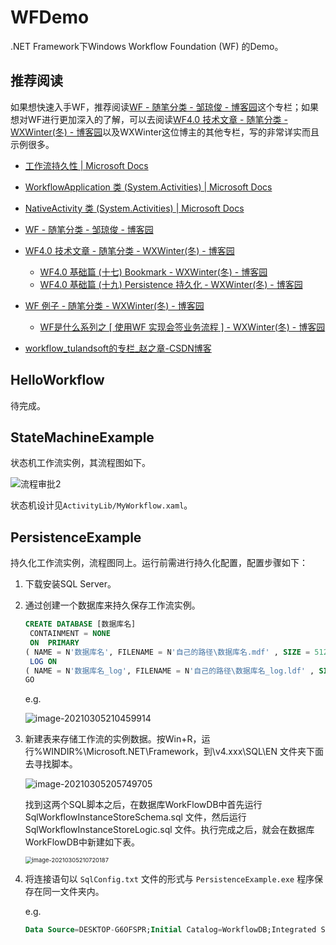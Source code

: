# WFDemo
.NET Framework下Windows Workflow Foundation (WF) 的Demo。


## 推荐阅读

如果想快速入手WF，推荐阅读[WF - 随笔分类 - 邹琼俊 - 博客园](https://www.cnblogs.com/jiekzou/category/925128.html)这个专栏；如果想对WF进行更加深入的了解，可以去阅读[WF4.0 技术文章 - 随笔分类 - WXWinter(冬) - 博客园](https://www.cnblogs.com/foundation/category/215023.html)以及WXWinter这位博主的其他专栏，写的非常详实而且示例很多。

- [工作流持久性 | Microsoft Docs](https://docs.microsoft.com/zh-cn/dotnet/framework/windows-workflow-foundation/workflow-persistence)
- [WorkflowApplication 类 (System.Activities) | Microsoft Docs](https://docs.microsoft.com/zh-cn/dotnet/api/system.activities.workflowapplication?view=netframework-4.8)
- [NativeActivity 类 (System.Activities) | Microsoft Docs](https://docs.microsoft.com/zh-cn/dotnet/api/system.activities.nativeactivity?view=netframework-4.8)
- [WF - 随笔分类 - 邹琼俊 - 博客园](https://www.cnblogs.com/jiekzou/category/925128.html)
- [WF4.0 技术文章 - 随笔分类 - WXWinter(冬) - 博客园](https://www.cnblogs.com/foundation/category/215023.html)
  - [WF4.0 基础篇 (十七) Bookmark - WXWinter(冬) - 博客园](https://www.cnblogs.com/foundation/archive/2010/01/08/1642614.html)
  - [WF4.0 基础篇 (十九) Persistence 持久化 - WXWinter(冬) - 博客园](https://www.cnblogs.com/foundation/archive/2010/01/15/1648611.html)

- [WF 例子 - 随笔分类 - WXWinter(冬) - 博客园](https://www.cnblogs.com/foundation/category/212579.html)
  - [WF是什么系列之 [ 使用WF 实现会签业务流程 ] - WXWinter(冬) - 博客园](https://www.cnblogs.com/foundation/archive/2010/03/04/1678612.html)

- [workflow_tulandsoft的专栏_赵之章-CSDN博客](https://blog.csdn.net/tulandsoft/category_7757574.html)


## HelloWorkflow

待完成。



## StateMachineExample

状态机工作流实例，其流程图如下。

![流程审批2](https://gitee.com/MouZhuangZi/pic-go/raw/master/%E6%B5%81%E7%A8%8B%E5%AE%A1%E6%89%B92.png)

状态机设计见`ActivityLib/MyWorkflow.xaml`。



## PersistenceExample

持久化工作流实例，流程图同上。运行前需进行持久化配置，配置步骤如下：

1. 下载安装SQL Server。

2. 通过创建一个数据库来持久保存工作流实例。

   ```sql
   CREATE DATABASE [数据库名]
    CONTAINMENT = NONE
    ON  PRIMARY 
   ( NAME = N'数据库名', FILENAME = N'自己的路径\数据库名.mdf' , SIZE = 5120KB , MAXSIZE = UNLIMITED, FILEGROWTH = 1024KB )
    LOG ON 
   ( NAME = N'数据库名_log', FILENAME = N'自己的路径\数据库名_log.ldf' , SIZE = 2048KB , MAXSIZE = 2048GB , FILEGROWTH = 10%)
   GO
   ```
   e.g.
   
   ![image-20210305210459914](https://gitee.com/MouZhuangZi/pic-go/raw/master/image-20210305210459914.png)
   
3. 新建表来存储工作流的实例数据。按Win+R，运行%WINDIR%\Microsoft.NET\Framework，到\v4.xxx\SQL\EN 文件夹下面去寻找脚本。

   ![image-20210305205749705](https://gitee.com/MouZhuangZi/pic-go/raw/master/image-20210305205749705.png)

   找到这两个SQL脚本之后，在数据库WorkFlowDB中首先运行 SqlWorkflowInstanceStoreSchema.sql 文件，然后运行 SqlWorkflowInstanceStoreLogic.sql 文件。执行完成之后，就会在数据库WorkFlowDB中新建如下表。

   <img src="https://gitee.com/MouZhuangZi/pic-go/raw/master/image-20210305210720187.png" alt="image-20210305210720187" style="zoom: 67%;" />

4. 将连接语句以 `SqlConfig.txt` 文件的形式与 `PersistenceExample.exe` 程序保存在同一文件夹内。

   e.g.

   ```sql
   Data Source=DESKTOP-G6OFSPR;Initial Catalog=WorkflowDB;Integrated Security=TRUE;
   ```

